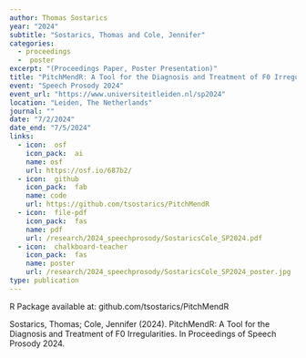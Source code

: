 ```yaml
---
author: Thomas Sostarics
year: "2024"
subtitle: "Sostarics, Thomas and Cole, Jennifer"
categories:
  - proceedings
  -  poster
excerpt: "(Proceedings Paper, Poster Presentation)"
title: "PitchMendR: A Tool for the Diagnosis and Treatment of F0 Irregularities"
event: "Speech Prosody 2024"
event_url: "https://www.universiteitleiden.nl/sp2024"
location: "Leiden, The Netherlands"
journal: ""
date: "7/2/2024"
date_end: "7/5/2024"
links:
  - icon:  osf
    icon_pack:  ai
    name: osf
    url: https://osf.io/687b2/
  - icon:  github
    icon_pack:  fab
    name: code
    url: https://github.com/tsostarics/PitchMendR
  - icon:  file-pdf
    icon_pack:  fas
    name: pdf
    url: /research/2024_speechprosody/SostaricsCole_SP2024.pdf
  - icon:  chalkboard-teacher
    icon_pack:  fas
    name: poster
    url: /research/2024_speechprosody/SostaricsCole_SP2024_poster.jpg
type: publication
---
```


R Package available at: github.com/tsostarics/PitchMendR

Sostarics, Thomas; Cole, Jennifer (2024). PitchMendR: A Tool for the Diagnosis and Treatment of F0 Irregularities. In Proceedings of Speech Prosody 2024.
